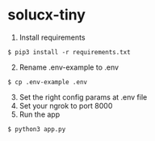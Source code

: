 # solucx-tiny
1. Install requirements
```
$ pip3 install -r requirements.txt
```
2. Rename .env-example to .env
```
$ cp .env-example .env
```
3. Set the right config params at .env file
4. Set your ngrok to port 8000
5. Run the app 
```
$ python3 app.py
```